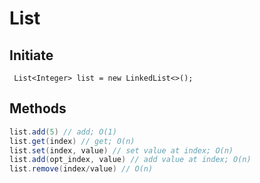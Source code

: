 # List
## Initiate
` List<Integer> list = new LinkedList<>();`
## Methods
```Java
list.add(5) // add; O(1)
list.get(index) // get; O(n)
list.set(index, value) // set value at index; O(n)
list.add(opt_index, value) // add value at index; O(n)
list.remove(index/value) // O(n)

```